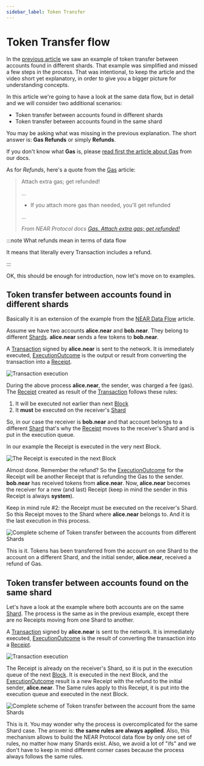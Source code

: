 ```yaml
---
sidebar_label: Token Transfer
---
```


# Token Transfer flow

In the [previous article](near-data-flow.md) we saw an example of token transfer between accounts found in different shards. That example was simplified and missed a few steps in the process. That was intentional, to keep the article and the video short yet explanatory, in order to give you a bigger picture for understanding concepts.

In this article we're going to have a look at the same data flow, but in detail and we will consider two additional scenarios:

- Token transfer between accounts found in different shards
- Token transfer between accounts found in the same shard

You may be asking what was missing in the previous explanation. The short answer is: **Gas Refunds** or simply **Refunds**.

If you don't know what **Gas** is, please [read first the article about Gas](https://docs.near.org/concepts/protocol/gas) from our docs.

As for *Refunds*, here's a quote from the [Gas](https://docs.near.org/concepts/protocol/gas) article:

> Attach extra gas; get refunded!
> 
> ...
> 
> - If you attach more gas than needed, you'll get refunded
> 
> ...
> 
> *From NEAR Protocol docs [Gas. Attach extra gas; get refunded!](https://docs.near.org/concepts/protocol/gas#attach-extra-gas-get-refunded)*


:::note What refunds mean in terms of data flow

It means that literally every Transaction includes a refund.

:::

OK, this should be enough for introduction, now let's move on to examples.


## Token transfer between accounts found in different shards

Basically it is an extension of the example from the [NEAR Data Flow](near-data-flow.md) article.

Assume we have two accounts **alice.near** and **bob.near**. They belong to different [Shards](https://near-indexers.io/docs/data-flow-and-structures/structures/shard). **alice.near** sends a few tokens to **bob.near**.

A [Transaction](https://near-indexers.io/docs/data-flow-and-structures/structures/transaction) signed by **alice.near** is sent to the network. It is immediately executed, [ExecutionOutcome](https://near-indexers.io/docs/data-flow-and-structures/structures/execution_outcome) is the output or result from converting the transaction into a [Receipt](https://near-indexers.io/docs/data-flow-and-structures/structures/receipt).

![Transaction execution](/docs/flow/03-tx-outcome-receipt.png)

During the above process **alice.near**, the sender, was charged a fee (gas). The [Receipt](https://near-indexers.io/docs/data-flow-and-structures/structures/receipt) created as result of the [Transaction](https://near-indexers.io/docs/data-flow-and-structures/structures/transaction) follows these rules:

1. It will be executed not earlier than next [Block](https://near-indexers.io/docs/data-flow-and-structures/structures/block)
2. It **must** be executed on the receiver's [Shard](https://near-indexers.io/docs/data-flow-and-structures/structures/shard)

So, in our case the receiver is **bob.near** and that account belongs to a different [Shard](https://near-indexers.io/docs/data-flow-and-structures/structures/shard) that's why the [Receipt](https://near-indexers.io/docs/data-flow-and-structures/structures/receipt) moves to the receiver's Shard and is put in the execution queue.

In our example the Receipt is executed in the very next Block.

![The Receipt is executed in the next Block](/docs/flow/04-send-nears-flow.png)

Almost done. Remember the refund? So the [ExecutionOutcome](https://near-indexers.io/docs/data-flow-and-structures/structures/execution_outcome) for the Receipt will be another Receipt that is refunding the Gas to the sender. **bob.near** has received tokens from **alice.near**. Now, **alice.near** becomes the receiver for a new (and last) Receipt (keep in mind the sender in this Receipt is always **system**).

Keep in mind rule #2: the Receipt must be executed on the receiver's Shard. So this Receipt moves to the Shard where **alice.near** belongs to. And it is the last execution in this process.

![Complete scheme of Token transfer between the accounts from different Shards](/docs/flow-token-transfer/01-diff-shards-complete.png)

This is it. Tokens has been transferred from the account on one Shard to the account on a different Shard, and the initial sender, **alice.near**, received a refund of Gas.


## Token transfer between accounts found on the same shard

Let's have a look at the example where both accounts are on the same [Shard](https://near-indexers.io/docs/data-flow-and-structures/structures/shard). The process is the same as in the previous example, except there are no Receipts moving from one Shard to another.

A [Transaction](https://near-indexers.io/docs/data-flow-and-structures/structures/transaction) signed by **alice.near** is sent to the network. It is immediately executed, [ExecutionOutcome](https://near-indexers.io/docs/data-flow-and-structures/structures/execution_outcome) is the result of converting the transaction into a [Receipt](https://near-indexers.io/docs/data-flow-and-structures/structures/receipt).

![Transaction execution](/docs/flow/03-tx-outcome-receipt.png)

The Receipt is already on the receiver's Shard, so it is put in the execution queue of the next [Block](https://near-indexers.io/docs/data-flow-and-structures/structures/block). It is executed in the next Block, and the [ExecutionOutcome](https://near-indexers.io/docs/data-flow-and-structures/structures/execution_outcome) result is a new Receipt with the refund to the initial sender, **alice.near**. The Same rules apply to this Receipt, it is put into the execution queue and executed in the next Block.

![Complete scheme of Token transfer between the account from the same Shards](/docs/flow-token-transfer/02-same-shard-complete.png)

This is it. You may wonder why the process is overcomplicated for the same Shard case. The answer is: **the same rules are always applied**. Also, this mechanism allows to build the NEAR Protocol data flow by only one set of rules, no matter how many Shards exist. Also, we avoid a lot of "ifs" and we don't have to keep in mind different corner cases because the process always follows the same rules.


